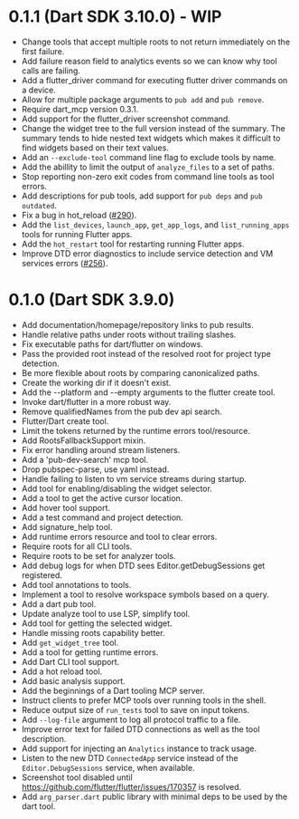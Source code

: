 # 0.1.1 (Dart SDK 3.10.0) - WIP

* Change tools that accept multiple roots to not return immediately on the first
  failure.
* Add failure reason field to analytics events so we can know why tool calls are
  failing.
* Add a flutter_driver command for executing flutter driver commands on a device.
* Allow for multiple package arguments to `pub add` and `pub remove`.
* Require dart_mcp version 0.3.1.
* Add support for the flutter_driver screenshot command.
* Change the widget tree to the full version instead of the summary. The summary
  tends to hide nested text widgets which makes it difficult to find widgets
  based on their text values.
* Add an `--exclude-tool` command line flag to exclude tools by name.
* Add the abillity to limit the output of `analyze_files` to a set of paths.
* Stop reporting non-zero exit codes from command line tools as tool errors.
* Add descriptions for pub tools, add support for `pub deps` and `pub outdated`.
* Fix a bug in hot_reload ([#290](https://github.com/dart-lang/ai/issues/290)).
* Add the `list_devices`, `launch_app`, `get_app_logs`, and `list_running_apps`
  tools for running Flutter apps.
* Add the `hot_restart` tool for restarting running Flutter apps.
* Improve DTD error diagnostics to include service detection and VM services
  errors ([#256](https://github.com/dart-lang/ai/issues/256)).

# 0.1.0 (Dart SDK 3.9.0)

* Add documentation/homepage/repository links to pub results.
* Handle relative paths under roots without trailing slashes.
* Fix executable paths for dart/flutter on windows.
* Pass the provided root instead of the resolved root for project type detection.
* Be more flexible about roots by comparing canonicalized paths.
* Create the working dir if it doesn't exist.
* Add the --platform and --empty arguments to the flutter create tool.
* Invoke dart/flutter in a more robust way.
* Remove qualifiedNames from the pub dev api search.
* Flutter/Dart create tool.
* Limit the tokens returned by the runtime errors tool/resource.
* Add RootsFallbackSupport mixin.
* Fix error handling around stream listeners.
* Add a 'pub-dev-search' mcp tool.
* Drop pubspec-parse, use yaml instead.
* Handle failing to listen to vm service streams during startup.
* Add tool for enabling/disabling the widget selector.
* Add a tool to get the active cursor location.
* Add hover tool support.
* Add a test command and project detection.
* Add signature_help tool.
* Add runtime errors resource and tool to clear errors.
* Require roots for all CLI tools.
* Require roots to be set for analyzer tools.
* Add debug logs for when DTD sees Editor.getDebugSessions get registered.
* Add tool annotations to tools.
* Implement a tool to resolve workspace symbols based on a query.
* Add a dart pub tool.
* Update analyze tool to use LSP, simplify tool.
* Add tool for getting the selected widget.
* Handle missing roots capability better.
* Add `get_widget_tree` tool.
* Add a tool for getting runtime errors.
* Add Dart CLI tool support.
* Add a hot reload tool.
* Add basic analysis support.
* Add the beginnings of a Dart tooling MCP server.
* Instruct clients to prefer MCP tools over running tools in the shell.
* Reduce output size of `run_tests` tool to save on input tokens.
* Add `--log-file` argument to log all protocol traffic to a file.
* Improve error text for failed DTD connections as well as the tool description.
* Add support for injecting an `Analytics` instance to track usage.
* Listen to the new DTD `ConnectedApp` service instead of the `Editor.DebugSessions`
  service, when available.
* Screenshot tool disabled until
  https://github.com/flutter/flutter/issues/170357 is resolved.
* Add `arg_parser.dart` public library with minimal deps to be used by the dart tool.
